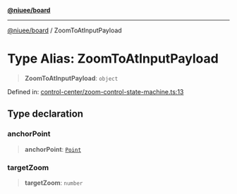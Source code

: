 [**@niuee/board**](../README.md)

***

[@niuee/board](../globals.md) / ZoomToAtInputPayload

# Type Alias: ZoomToAtInputPayload

> **ZoomToAtInputPayload**: `object`

Defined in: [control-center/zoom-control-state-machine.ts:13](https://github.com/niuee/board/blob/d74620e4e63da3004adfc7105b7f1136fce9577c/src/control-center/zoom-control-state-machine.ts#L13)

## Type declaration

### anchorPoint

> **anchorPoint**: [`Point`](Point.md)

### targetZoom

> **targetZoom**: `number`
